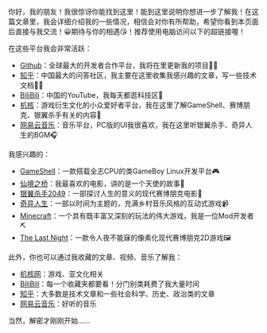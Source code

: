 你好，我的朋友！我很惊讶你能找到这里！能到这里说明你想进一步了解我！在这篇文章里，我会详细介绍我的一些情况，相信会对你有所帮助，希望你看到本页面后直接与我交流！😀期待与你的相遇😘！推荐使用电脑访问以下的超链接喔！

在这些平台我会非常活跃：

- [Github](https://github.com/WangTingZheng)：全球最大的开发者合作平台，我将在里更新我的项目👩‍💻
- [知乎](https://www.zhihu.com/people/wang-ting-zheng-45)：中国最大的问答社区，我主要在这里收集我感兴趣的文章，写一些技术文档🐱‍🏍
- [BiliBili](https://space.bilibili.com/11787292)：中国的YouTube，我每天都逛科技区🎈
- [机核](https://www.gcores.com/users/184587)：游戏衍生文化的小众爱好者平台，我在这里了解GameShell、赛博朋克、银翼杀手有关的内容🎰
- [网易云音乐](https://music.163.com/#/user/home?id=83551783)：音乐平台，PC版的UI我很喜欢，我在这里听银翼杀手、奇异人生的BGM🎧

我感兴趣的：

- [GameShell](https://www.bilibili.com/video/av62745935)：一款搭载全志CPU的类GameBoy Linux开发平台🎮
- [仙境之桥](https://i.loli.net/2020/03/15/6qh5c7pU3CXrFi9.jpg)：我最喜欢的电影，讲的是一个天使的故事👼
- [银翼杀手2049](https://i.loli.net/2020/03/15/dZzXRsSligwFvrQ.jpg)：一部探讨人生的意义的现代赛博朋克电影🎥
- [奇异人生](https://www.bilibili.com/video/av12161908)：一部以时间为主题的，充满乡村音乐风格的互动式游戏📹
- [Minecraft](https://space.bilibili.com/11787292/favlist?fid=139833692)：一个具有既丰富又深刻的玩法的伟大游戏，我是一位Mod开发者⛏
- [The Last  Night](https://www.bilibili.com/video/av15628237)：一款令人夜不能寐的像素化现代赛博朋克2D游戏🖼

此外，你也可以通过我收藏的文章、视频、音乐了解我：

- [机核网](https://www.gcores.com/users/184587/bookmarks)：游戏、亚文化相关
- [BiliBili](https://space.bilibili.com/11787292/favlist)：每一个收藏夹都要看！分门别类耗费了我大量时间
- [知乎](https://www.zhihu.com/people/wang-ting-zheng-45/collections)：大多数是技术文章和一些社会科学、历史、政治类的文章
- [网易云音乐](https://music.163.com/#/playlist?id=94320636)：好听的音乐

当然，解密才刚刚开始......